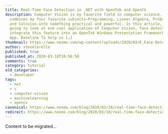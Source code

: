 ```yaml
---
title: Real-Time Face Detection in .NET with OpenTok and OpenCV
description: Computer Vision is my favorite field in computer science. It
  combines my four favorite subjects—Programming, Linear Algebra, Probabilities,
  and Calculus—into something practical and powerful. In this article, we’re
  going to look at one cool application of Computer Vision, face detection, and
  integrate this feature into an OpenTok Windows Presentation Framework(WPF)
  App. Baseline To help us […]
thumbnail: https://www.nexmo.com/wp-content/uploads/2020/03/E_Face-Detection_1200x600.png
author: stevelorello
published: true
published_at: 2020-03-18T16:56:50
comments: true
category: tutorial
old_categories:
  - developer
tags:
  - net
  - c
  - computer-vision
  - machinelearning
  - opencv
canonical: https://www.nexmo.com/blog/2020/03/18/real-time-face-detection-in-net-with-opentok-and-opencv-dr
redirect: https://www.nexmo.com/blog/2020/03/18/real-time-face-detection-in-net-with-opentok-and-opencv-dr
---
```

Content to be migrated...